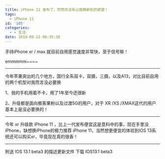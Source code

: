 ```yaml
---
title: iPhone 11 发布了，然而并没有让我换新机的欲望！
tags:
  - iPhone 11
id: '105'
categories:
  - - 生活
date: 2019-09-12 06:35:38
---
```


手持iPhone xr / max 就目前自用感觉速度非常快，至于信号嘛！

emmmmm~~~~

* * *

今年苹果突出的几个地方，国行全系双卡，双摄，三摄，以及A13，对比目前自用的两个机型对我而言没必要换

1、我的手机用着不卡，用了1年至今还很新

2、升级都是面向极客果粉以及过渡5G的用户，对于 XR /XS /XMAX这代的用户基本上是没必要换的！

* * *

今年 xr 升级款 iPhone 11 ，比上一代发布便宜这是意料中的事，现在手里没iPhone，缺想换iPhone的极力推荐 iPhone 11，当然想更便宜的体验到IOS 13系统还可以购买xr，毕竟现在真的很香！

* * *

附送 IOS 13.1 beta3 的描述更新文件 下载 IOS13.1 beta3